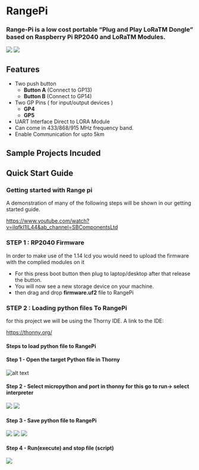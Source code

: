 # RangePi

### Range-Pi is a low cost portable “Plug and Play LoRaTM Dongle” based on Raspberry Pi RP2040 and  LoRaTM Modules.

<img src= "https://github.com/sbcshop/RangePi/blob/main/images/img1.jpg" />
<img src= "https://github.com/sbcshop/RangePi/blob/main/images/img2.jpg" />

## Features
  * Two push button
    * **Button A** (Connect to GP13)
    * **Button B** (Connect to GP14)  
  * Two GP Pins ( for input/output devices )
    * **GP4**
    * **GP5**
  * UART Interface Direct to LORA Module
  * Can come in 433/868/915 MHz frequency band.
  * Enable Communication for upto 5km

## Sample Projects Incuded

## Quick Start Guide

### Getting started with Range pi

A demonstration of many of the following steps will be shown in our getting started guide. 

   https://www.youtube.com/watch?v=ilqfkI1IL44&ab_channel=SBComponentsLtd

### STEP 1 : RP2040 Firmware

In order to make use of the 1.14 lcd you would need to upload the firmware with the complied modules on it

* For this press boot button then plug to laptop/desktop after that release the button.
* You will now see a new storage device on your machine. 
* then drag and drop **firmware.uf2** file to RangePi

### STEP 2 : Loading python files To RangePi

for this project we will be using the Thorny IDE. A link to the IDE:

https://thonny.org/

#### Steps to load python file to RangePi

#### Step 1 - Open the target Python file in Thorny

![alt text](https://github.com/sbcshop/RangePi/blob/main/images/img12.JPG)

#### Step 2 - Select micropython and port in thonny for this go to run-> select interpreter

<img src= "https://github.com/sbcshop/RangePi/blob/main/images/img9.jpg" />
<img src= "https://github.com/sbcshop/RangePi/blob/main/images/img10.JPG" />

#### Step 3 - Save python file to RangePi

<img src= "https://github.com/sbcshop/RangePi/blob/main/images/img13.png" />
<img src= "https://github.com/sbcshop/RangePi/blob/main/images/img14.png" />
<img src= "https://github.com/sbcshop/RangePi/blob/main/images/img11.JPG" />

#### Step 4 - Run(execute) and stop file (script)

<img src= "https://github.com/sbcshop/RangePi/blob/main/images/img8.JPG" />

  



